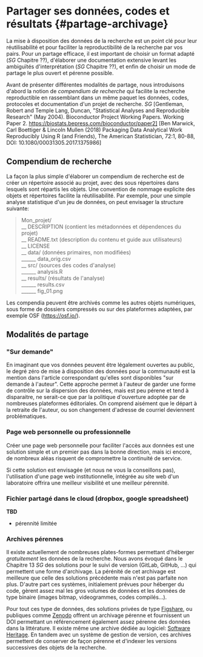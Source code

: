 # Partager ses données, codes et résultats     {#partage-archivage}

La mise à disposition des données de la recherche est un point clé 
pour leur réutilisabilité et pour faciliter la reproductibilité de 
la recherche par vos pairs.
Pour un partage efficace, il est important de choisir un format adapté (*SG* Chapitre ??),
d'élaborer une documentation extensive levant les ambiguïtés
d'interprétation (*SG* Chapitre ??),
et enfin de choisir un mode de partage le plus ouvert et pérenne possible.

Avant de présenter différentes modalités de partage, nous introduisons
d'abord la notion de _compendium de recherche_ qui facilite la recherche reproductible
en rassemblant dans un même paquet les données, codes, protocoles et documentation 
d'un projet de recherche. *SG* [Gentleman, Robert and Temple Lang, Duncan, 
"Statistical Analyses and Reproducible Research" (May 2004). 
Bioconductor Project Working Papers. Working Paper 2.
https://biostats.bepress.com/bioconductor/paper2]
[Ben Marwick, Carl Boettiger & Lincoln Mullen (2018) Packaging Data Analytical Work Reproducibly Using R (and Friends), The American Statistician, 72:1, 80-88, DOI: 10.1080/00031305.2017.1375986]

## Compendium de recherche

La façon la plus simple d'élaborer un compendium de recherche est de créer
un répertoire associé au projet, avec des sous répertoires dans lesquels
sont répartis les objets. Une convention de nommage explicite des objets et
répertoires facilite la réutilisabilité. Par exemple, pour une simple analyse
statistique d'un jeu de données, on peut envisager la structure suivante:

> Mon_projet/   
> __ DESCRIPTION (contient les métadonnées et dépendences du projet)    
> __ README.txt  (description du contenu et guide aux utilisateurs)   
> __ LICENSE   
> __ data/       (données primaires, non modifiées)   
> ______ data_orig.csv   
> __ src/        (sources des codes d'analyse)   
> ______ analysis.R   
> __ results/    (résultats de l'analyse)   
> ______ results.csv   
> ______ fig_01.png

Les compendia peuvent être archivés comme les autres objets numériques,
sous forme de dossiers compressés ou sur des plateformes adaptées, 
par exemple OSF (https://osf.io/).

## Modalités de partage

### "Sur demande" 

En imaginant que vos données peuvent être légalement ouvertes au public,
le degré zéro de mise à disposition des données pour la communauté
est la mention dans l'article correspondant qu'elles sont disponibles
"sur demande à l'auteur". 
Cette approche permet à l'auteur de garder une forme de contrôle sur 
la dispersion des données, mais est peu pérene et tend à disparaitre, ne serait-ce que par 
la politique d'ouverture adoptée par de nombreuses plateformes éditoriales. 
On comprend aisément que le départ à la retraite de l'auteur, ou son 
changement d'adresse de courriel deviennent problématiques.

### Page web personnelle ou professionnelle

Créer une page web personnelle pour faciliter l'accès aux données est
une solution simple et un premier pas dans la bonne direction, 
mais ici encore, de nombreux aléas risquent de compromettre la 
continuité de service. 

Si cette solution est envisagée (et nous ne vous la conseillons pas),
l'utilisation d'une page web institutionnelle, intégrée au site web 
d'un laboratoire offrira une meilleur visibilité et une meilleur pérennité. 

### Fichier partagé dans le cloud (dropbox, google spreadsheet)

__TBD__

* pérennité limitée

### Archives pérennes

Il existe actuellement de nombreuses plates-formes permettant
d'héberger _gratuitement_ les données de la recherche.  Nous avons
évoqué dans le Chapitre 13 *SG* des solutions pour le suivi de version
(GitLab, GitHub, ...) qui permettent une forme d'archivage. La
pérénité de cet archivage est meilleure que celle des solutions
précédente mais n'est pas parfaite non plus. D'autre part ces
systèmes, initialement prévues pour héberger du code, gèrent assez mal
les gros volumes de données et les données de type binaire (images
bitmap, videogrammes, codes compilés...).

Pour tout ces type de données, des solutions privées de type
[Figshare](https://figshare.com), ou publiques comme
[Zenodo](https://zenodo.org) offrent un archivage pérenne et
fournissent un DOI permettant un référencement également assez pérenne
des données dans la littérature. Il existe même une archive dédiée au
logiciel: [Software Heritage](https://www.softwareheritage.org). En
tandem avec un système de gestion de version, ces archives permettent
de conserver de façon pérenne et d'indexer les versions successives des
objets de la recherche.

<!--
## Compendium de recherche

Pour aller encore plus loin que le document computationnel, la notion de *compendium* de 
recherche allie l'ensemble des données d'entrée nécessaires au code et au texte narratif déjà 
contenu dans un document computationnel. 

Un compendium peut également contenir la description de l'environnement computationnel utilisé
pour obtenir ces résultats.

[*SG*] [REF https://biostats.bepress.com/bioconductor/paper2/]

## Meta-compendia ???

OSF
-->
